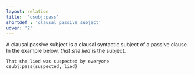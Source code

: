 ```yaml
---
layout: relation
title:  'csubj:pass'
shortdef : 'clausal passive subject'
udver: '2'
---
```


A clausal passive subject is a clausal syntactic subject of a passive
clause. In the example below, *that she lied* is the subject.

~~~ sdparse
That she lied was suspected by everyone
csubj:pass(suspected, lied)
~~~
<!-- Interlanguage links updated Út 9. května 2023, 20:04:10 CEST -->
